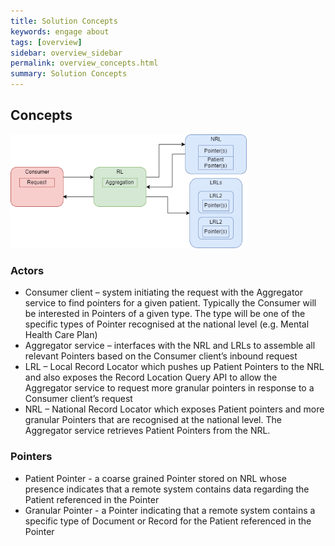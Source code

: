 ```yaml
---
title: Solution Concepts
keywords: engage about
tags: [overview]
sidebar: overview_sidebar
permalink: overview_concepts.html
summary: Solution Concepts
---
```


## Concepts

<img alt="Consumer queries RL to get Pointer(s)" src="images/solution/Solution_Concepts_diagram.png" style="width:75%;max-width: 75%;">

### Actors
- Consumer client – system initiating the request with the Aggregator service to find pointers for a given patient. Typically the Consumer will be interested in Pointers of a given type. The type will be one of the specific types of Pointer recognised at the national level (e.g. Mental Health Care Plan)
- Aggregator service – interfaces with the NRL and LRLs to assemble all relevant Pointers based on the Consumer client’s inbound request
- LRL – Local Record Locator which pushes up Patient Pointers to the NRL and also exposes the Record Location Query API to allow the Aggregator service to request more granular pointers in response to a Consumer client’s request
- NRL – National Record Locator which exposes Patient pointers and more granular Pointers that are recognised at the national level. The Aggregator service retrieves Patient Pointers from the NRL.

### Pointers

- Patient Pointer - a coarse grained Pointer stored on NRL whose presence indicates that a remote system contains data regarding the Patient referenced in the Pointer
- Granular Pointer - a Pointer indicating that a remote system contains a specific type of Document or Record for the Patient referenced in the Pointer
